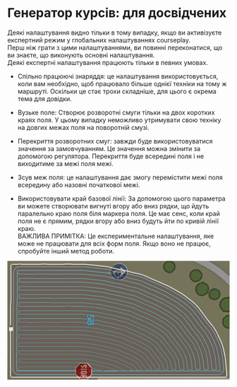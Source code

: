 # Генератор курсів: для досвідчених

  
Деякі налаштування видно тільки в тому випадку, якщо ви активізуєте експертний режим у глобальних налаштуваннях courseplay.  
Перш ніж грати з цими налаштуваннями, ви повинні переконатися, що ви знаєте, що виконують основні налаштування.  
Деякі експертні налаштування працюють тільки в певних умовах.  
  

- Спільно працюючі знаряддя: це налаштування використовується, коли вам необхідно, щоб працювало більше однієї техніки на тому ж маршруті. Оскільки це стає трохи складніше, для цього є окрема тема для довідки.  

- Вузьке поле: Створює розворотні смуги тільки на двох коротких краях поля. У цьому випадку неможливо утримувати свою техніку на довгих межах поля на поворотній смузі.  

- Перекриття розворотних смуг: завжди буде використовуватися значення за замовчуванням. Це значення можна змінити за допомогою регулятора. Перекриття буде всередині поля і не виходитиме за межі поля межі.  

- Зсув меж поля: це налаштування дає змогу перемістити межі поля всередину або назовні початкової межі.  

- Використовувати край базової лінії: За допомогою цього параметра ви можете створювати вигнуті вгору або вниз рядки, що йдуть паралельно краю поля біля маркера поля. Це має сенс, коли край поля не є прямим, рядки вгору або вниз будуть йти по кривій лінії краю.  
ВАЖЛИВА ПРИМІТКА: Це експериментальне налаштування, яке може не працювати для всіх форм поля. Якщо воно не працює, спробуйте інший метод роботи.  


![Image](../assets/images/baseedge_0_0_1020_545.png)

